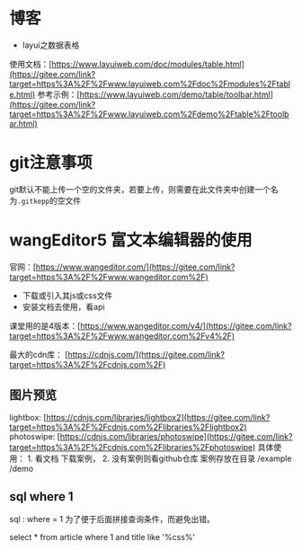 # 博客
-  layui之数据表格

  使用文档：[https://www.layuiweb.com/doc/modules/table.html](https://gitee.com/link?target=https%3A%2F%2Fwww.layuiweb.com%2Fdoc%2Fmodules%2Ftable.html) 参考示例：[https://www.layuiweb.com/demo/table/toolbar.html](https://gitee.com/link?target=https%3A%2F%2Fwww.layuiweb.com%2Fdemo%2Ftable%2Ftoolbar.html)

  # git注意事项

  git默认不能上传一个空的文件夹，若要上传，则需要在此文件夹中创建一个名为`.gitkepp`的空文件

  # wangEditor5 富文本编辑器的使用

  官网：[https://www.wangeditor.com/](https://gitee.com/link?target=https%3A%2F%2Fwww.wangeditor.com%2F)

  - 下载或引入其js或css文件
  - 安装文档去使用，看api

  课堂用的是4版本：[https://www.wangeditor.com/v4/](https://gitee.com/link?target=https%3A%2F%2Fwww.wangeditor.com%2Fv4%2F)

  最大的cdn库： [https://cdnjs.com/](https://gitee.com/link?target=https%3A%2F%2Fcdnjs.com%2F)

  ## 图片预览

  lightbox: [https://cdnjs.com/libraries/lightbox2](https://gitee.com/link?target=https%3A%2F%2Fcdnjs.com%2Flibraries%2Flightbox2) photoswipe: [https://cdnjs.com/libraries/photoswipe](https://gitee.com/link?target=https%3A%2F%2Fcdnjs.com%2Flibraries%2Fphotoswipe) 具体使用： 1. 看文档 下载案例， 2. 没有案例则看github仓库 案例存放在目录 /example /demo

  ## sql where 1

  sql : where = 1 为了便于后面拼接查询条件，而避免出错。

  select * from article where 1 and title like '%css%'